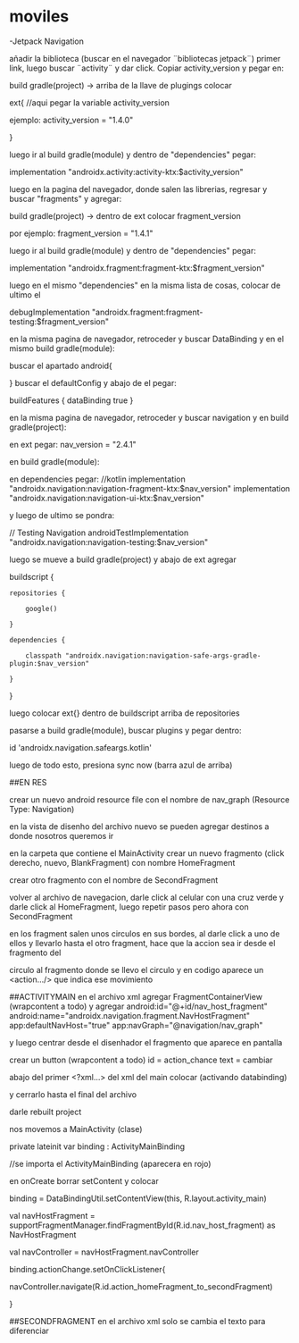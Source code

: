# moviles
-Jetpack Navigation

añadir la biblioteca (buscar en el navegador ¨bibliotecas jetpack¨)
primer link, luego buscar ¨activity¨ y dar click. Copiar activity_version y pegar en:

build gradle(project) -> arriba de la llave de plugings colocar

ext{
//aqui pegar la variable activity_version

ejemplo:
activity_version = "1.4.0"

}

luego ir al build gradle(module) y dentro de "dependencies" pegar:

implementation "androidx.activity:activity-ktx:$activity_version"

luego en la pagina del navegador, donde salen las librerias, regresar y buscar "fragments" y agregar:

build gradle(project) -> dentro de ext colocar fragment_version

por ejemplo: fragment_version = "1.4.1"

luego ir al build gradle(module) y dentro de "dependencies" pegar:

implementation "androidx.fragment:fragment-ktx:$fragment_version"

luego en el mismo "dependencies" en la misma lista de cosas, colocar de ultimo el

 debugImplementation "androidx.fragment:fragment-testing:$fragment_version"
 
 en la misma pagina de navegador, retroceder y buscar DataBinding y en el mismo build gradle(module):
 
 buscar el apartado android{
 
 } buscar el defaultConfig y abajo de el pegar:
 
 buildFeatures {
        dataBinding true
    }

 en la misma pagina de navegador, retroceder y buscar navigation y en build gradle(project):
 
 en ext pegar: nav_version = "2.4.1"
 
 en build gradle(module):
 
 en dependencies pegar:
 //kotlin
 implementation "androidx.navigation:navigation-fragment-ktx:$nav_version"
  implementation "androidx.navigation:navigation-ui-ktx:$nav_version"
  
  y luego de ultimo se pondra:
  
  // Testing Navigation
  androidTestImplementation "androidx.navigation:navigation-testing:$nav_version"
  
  luego se mueve a build gradle(project) y abajo de ext agregar 
  
 buildscript {
 
    repositories {
    
        google()
        
    }
    
    dependencies {
        
        classpath "androidx.navigation:navigation-safe-args-gradle-plugin:$nav_version"
        
    }
    
}

luego colocar ext{} dentro de buildscript arriba de repositories
  
  pasarse a build gradle(module), buscar plugins y pegar dentro:
  
id 'androidx.navigation.safeargs.kotlin'

luego de todo esto, presiona sync now (barra azul de arriba)
  
 ##EN RES
 
 crear un nuevo android resource file con el nombre de nav_graph (Resource Type: Navigation)
 
 en la vista de disenho del archivo nuevo se pueden agregar destinos a donde nosotros queremos ir 
 
 en la carpeta que contiene el MainActivity crear un nuevo fragmento (click derecho, nuevo, BlankFragment) con nombre HomeFragment
 
 crear otro fragmento con el nombre de SecondFragment
 
 volver al archivo de navegacion, darle click al celular con una cruz verde y darle click al HomeFragment, luego repetir pasos pero ahora con SecondFragment
 
 en los fragment salen unos circulos en sus bordes, al darle click a uno de ellos y llevarlo hasta el otro fragment, hace que la accion sea ir desde el fragmento del
 
 circulo al fragmento donde se llevo el circulo y en codigo aparece un <action.../> que indica ese movimiento

##ACTIVITYMAIN
en el archivo xml agregar FragmentContainerView (wrapcontent a todo) y agregar 
android:id="@+id/nav_host_fragment"
android:name="androidx.navigation.fragment.NavHostFragment"
app:defaultNavHost="true"
app:navGraph="@navigation/nav_graph"

y luego centrar desde el disenhador el fragmento que aparece en pantalla

crear un button (wrapcontent a todo)
id = action_chance 
text = cambiar

abajo del primer <?xml...> del xml del main colocar (activando databinding)

<layout aqui colocar los xmlns>

y cerrarlo hasta el final del archivo

</layout>

darle rebuilt project

nos movemos a MainActivity (clase)

private lateinit var binding : ActivityMainBinding

//se importa el  ActivityMainBinding (aparecera en rojo)

en onCreate borrar setContent y colocar

binding = DataBindingUtil.setContentView(this, R.layout.activity_main)

val navHostFragment = supportFragmentManager.findFragmentById(R.id.nav_host_fragment) as NavHostFragment

val navController = navHostFragment.navController

binding.actionChange.setOnClickListener{

  navController.navigate(R.id.action_homeFragment_to_secondFragment)

}

##SECONDFRAGMENT
en el archivo xml solo se cambia el texto para diferenciar 




